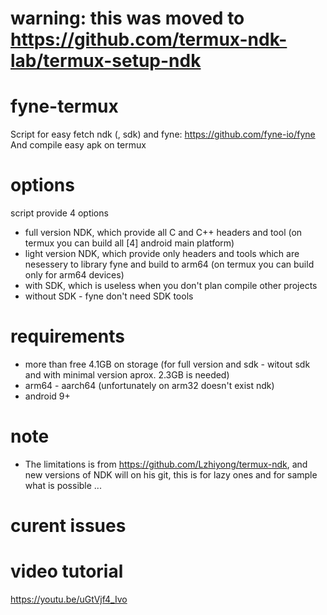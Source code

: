 # warning: this was moved to https://github.com/termux-ndk-lab/termux-setup-ndk

# fyne-termux
Script for easy fetch ndk (, sdk) and fyne: https://github.com/fyne-io/fyne
And compile easy apk on termux

# options
script provide 4 options
- full version NDK, which provide all C and C++ headers and tool (on termux you can build all \[4\] android main platform)
- light version NDK, which provide only headers and tools which are nesessery to library fyne and build to arm64 (on termux you can build only for arm64 devices) 
- with SDK, which is useless when you don't plan compile other projects
- without SDK - fyne don't need SDK tools

# requirements
- more than free 4.1GB on storage (for full version and sdk - witout sdk and with minimal version aprox. 2.3GB is needed)
- arm64 - aarch64 (unfortunately on arm32 doesn't exist ndk)
- android 9+

# note
- The limitations is from https://github.com/Lzhiyong/termux-ndk, and new versions of NDK will on his git, this is for lazy ones and for sample what is possible ...

# curent issues

# video tutorial
https://youtu.be/uGtVjf4_Ivo
